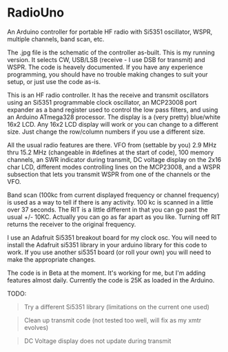 # RadioUno

An Arduino controller for portable HF radio with Si5351 oscillator, WSPR, 
multiple channels, band scan, etc.

The .jpg file is the schematic of the controller as-built. This is my running 
version. It selects CW, USB/LSB (receive - I use DSB for transmit) and WSPR. 
The code is heavely documented. If you have any experience programming, you 
should have no trouble making changes to suit your setup, or just use the code as-is.

This is an HF radio controller. It has the receive and transmit oscillators
using an Si5351 programmable clock oscillator, an MCP23008 port expander as a 
band register used to control the low pass filters, and using an Arduino 
ATmega328 processor. The display is a (very pretty) blue/white 16x2 LCD. Any
16x2 LCD display will work or you can change to a different size. Just change
the row/column numbers if you use a different size.

All the usual radio features are there. VFO from (settable by you) 2.9 MHz thru
15.2 MHz (changeable in #defines at the start of code), 100 memory channels, 
an SWR indicator during transmit, DC voltage display on the 2x16 char LCD, different 
modes controlling lines on the MCP23008, and a WSPR subsection that lets you 
transmit WSPR from one of the channels or the VFO. 

Band scan (100kc from current displayed frequency or channel frequency) is used
as a way to tell if there is any activity. 100 kc is scanned in a little over 37 seconds.
The RIT is a little different in that you can go past the usual +/- 10KC. 
Actually you can go as far apart as you like. Turning off RIT returns the receiver to 
the original frequency.

I use an Adafruit Si5351 breakout board for my clock osc.
You will need to install the Adafruit si5351 library in your arduino
library for this code to work. If you use another si5351 board (or roll your own)
you will need to make the appropriate changes. 

The code is in Beta at the moment. It's working for me, but I'm adding features
almost daily. Currently the code is 25K as loaded in the Arduino.

TODO: 
> Try a different Si5351 library (limitations on the current one used)

> Clean up transmit code (not tested too well, will fix as my xmtr evolves)

> DC Voltage display does not update during transmit






